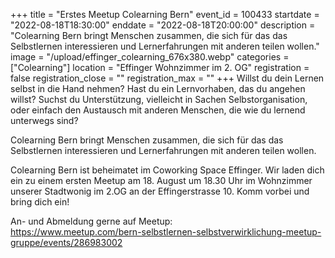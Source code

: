 +++
title = "Erstes Meetup Colearning Bern"
event_id = 100433
startdate = "2022-08-18T18:30:00"
enddate = "2022-08-18T20:00:00"
description = "Colearning Bern bringt Menschen zusammen, die sich für das das Selbstlernen interessieren und Lernerfahrungen mit anderen teilen wollen."
image = "/upload/effinger_colearning_676x380.webp"
categories = ["Colearning"]
location = "Effinger Wohnzimmer im 2. OG"
registration = false
registration_close = ""
registration_max = ""
+++
Willst du dein Lernen selbst in die Hand nehmen? Hast du ein Lernvorhaben, das du angehen willst? Suchst du Unterstützung, vielleicht in Sachen Selbstorganisation, oder einfach den Austausch mit anderen Menschen, die wie du lernend unterwegs sind?

Colearning Bern bringt Menschen zusammen, die sich für das das Selbstlernen interessieren und Lernerfahrungen mit anderen teilen wollen.

Colearning Bern ist beheimatet im Coworking Space Effinger. Wir laden dich ein zu einem ersten Meetup am 18. August um 18.30 Uhr im Wohnzimmer unserer Stadtwonig im 2.OG an der Effingerstrasse 10. Komm vorbei und bring dich ein!

An- und Abmeldung gerne auf Meetup:\
<https://www.meetup.com/bern-selbstlernen-selbstverwirklichung-meetup-gruppe/events/286983002>
